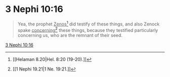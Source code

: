 # 3 Nephi 10:16

> Yea, the prophet <u>Zenos</u>[^a] did testify of these things, and also Zenock spake <u>concerning</u>[^b] these things, because they testified particularly concerning us, who are the remnant of their seed.

[3 Nephi 10:16](https://www.churchofjesuschrist.org/study/scriptures/bofm/3-ne/10?lang=eng&id=p16#p16)


[^a]: [[Helaman 8.20|Hel. 8:20 (19-20).]]
[^b]: [[1 Nephi 19.21|1 Ne. 19:21.]]
